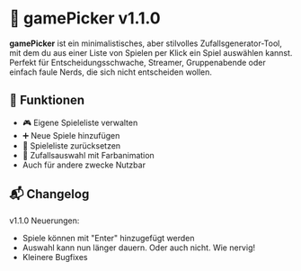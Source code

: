 # 🎲 gamePicker v1.1.0

**gamePicker** ist ein minimalistisches, aber stilvolles Zufallsgenerator-Tool, mit dem du aus einer Liste von Spielen per Klick ein Spiel auswählen kannst.  
Perfekt für Entscheidungsschwache, Streamer, Gruppenabende oder einfach faule Nerds, die sich nicht entscheiden wollen.

## 🧠 Funktionen

- 🎮 Eigene Spieleliste verwalten
- ➕ Neue Spiele hinzufügen
- 🔁 Spieleliste zurücksetzen
- 🎰 Zufallsauswahl mit Farbanimation
- Auch für andere zwecke Nutzbar


## 📬 Changelog

v1.1.0 Neuerungen:
- Spiele können mit "Enter" hinzugefügt werden
- Auswahl kann nun länger dauern. Oder auch nicht. Wie nervig!
- Kleinere Bugfixes
